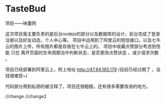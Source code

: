 # TasteBud
项目——味蕾网


这次项目我主要负责的是后台nodejs的部分以及数据库的设计，前台完成了登录注册以及好友动态，个人中心等。
项目中运用到了阿里云的短信接口，以及七牛云的图片上传，所有图片都是存放在七牛云上的。
项目中收藏点赞部分考虑到性能 只在 离开页面的生命周期当中判断状态，是否更改点赞状态 ，减少请求次数 。

项目已经部署到阿里云上，附上地址 http://47.94.165.179 (目前已经过期了 ，没钱很难受~)

代码部分用到私钥的被注释了。项目还很粗糙，还有很多需要改进的地方。

//change
//change2